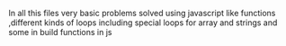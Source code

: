 In all this files very basic problems solved using javascript like functions ,different kinds of loops including special loops for array and strings and some in build functions in js
